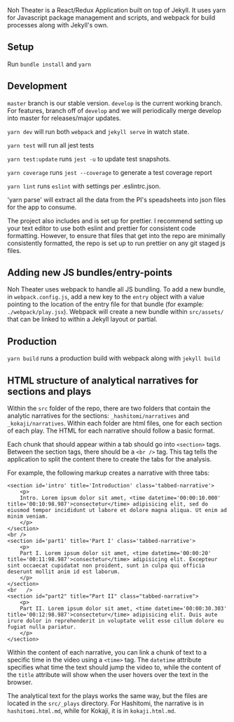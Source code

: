 Noh Theater is a React/Redux Application built on top of Jekyll. It uses yarn for Javascript package management and scripts, and webpack for build processes along with Jekyll's own.

## Setup

Run `bundle install` and `yarn`

## Development

`master` branch is our stable version. `develop` is the current working branch. For features, branch off of `develop` and we will periodically merge develop into master for releases/major updates.

`yarn dev` will run both `webpack` and `jekyll serve` in watch state.

`yarn test` will run all jest tests

`yarn test:update` runs `jest -u` to update test snapshots.

`yarn coverage` runs `jest --coverage` to generate a test coverage report

`yarn lint` runs `eslint` with settings per .eslintrc.json.

'yarn parse' will extract all the data from the PI's speadsheets into json files for the app to consume.

The project also includes and is set up for prettier. I recommend setting up your text editor to use both eslint and prettier for consistent code formatting. However, to ensure that files that get into the repo are minimally consistently formatted, the repo is set up to run prettier on any git staged js files.

## Adding new JS bundles/entry-points

Noh Theater uses webpack to handle all JS bundling. To add a new bundle, in `webpack.config.js`, add a new key to the `entry` object with a value pointing to the location of the entry file for that bundle (for example: `./webpack/play.jsx`). Webpack will create a new bundle within `src/assets/` that can be linked to within a Jekyll layout or partial.

## Production

`yarn build` runs a production build with webpack along with `jekyll build`

## HTML structure of analytical narratives for sections and plays

Within the `src` folder of the repo, there are two folders that contain the analytic narratives for the sections: `_hashitomi/narratives` and `_kokaji/narratives`. Within each folder are html files, one for each section of each play. The HTML for each narrative should follow a basic format.

Each chunk that should appear within a tab should go into `<section>` tags. Between the section tags, there should be a `<br />` tag. This tag tells the application to split the content there to create the tabs for the analysis.

For example, the following markup creates a narrative with three tabs:

    <section id='intro' title='Introduction' class='tabbed-narrative'>
        <p>
        Intro. Lorem ipsum dolor sit amet, <time datetime='00:00:10.000' title='00:10:98.987'>consectetur</time> adipisicing elit, sed do eiusmod tempor incididunt ut labore et dolore magna aliqua. Ut enim ad minim veniam.
        </p>
    </section>
    <br />
    <section id='part1' title='Part I' class='tabbed-narrative'>
        <p>
        Part I. Lorem ipsum dolor sit amet, <time datetime='00:00:20' title='00:11:98.987'>consectetur</time> adipisicing elit. Excepteur sint occaecat cupidatat non proident, sunt in culpa qui officia deserunt mollit anim id est laborum.
        </p>
    </section>
    <br   />
    <section id="part2" title="Part II" class="tabbed-narrative">
        <p>
        Part II. Lorem ipsum dolor sit amet, <time datetime='00:00:30.303' title='00:12:98.987'>consectetur</time> adipisicing elit. Duis aute irure dolor in reprehenderit in voluptate velit esse cillum dolore eu fugiat nulla pariatur.
        </p>
    </section>

Within the content of each narrative, you can link a chunk of text to a specific time in the video using a `<time>` tag. The `datetime` attribute specifies what time the text should jump the video to, while the content of the `title` attribute will show when the user hovers over the text in the browser.

The analytical text for the plays works the same way, but the files are located in the `src/_plays` directory. For Hashitomi, the narrative is in `hashitomi.html.md`, while for Kokaji, it is in `kokaji.html.md`.
